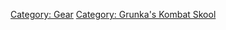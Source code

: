 [Category: Gear](Category:_Gear "wikilink") [Category: Grunka's Kombat
Skool](Category:_Grunka's_Kombat_Skool "wikilink")
